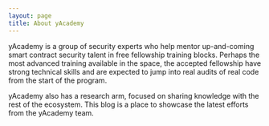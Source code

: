 ```yaml
---
layout: page
title: About yAcademy
---
```


yAcademy is a group of security experts who help mentor up-and-coming smart contract security talent in free fellowship training blocks. Perhaps the most advanced training available in the space, the accepted fellowship have strong technical skills and are expected to jump into real audits of real code from the start of the program.

yAcademy also has a research arm, focused on sharing knowledge with the rest of the ecosystem. This blog is a place to showcase the latest efforts from the yAcademy team.